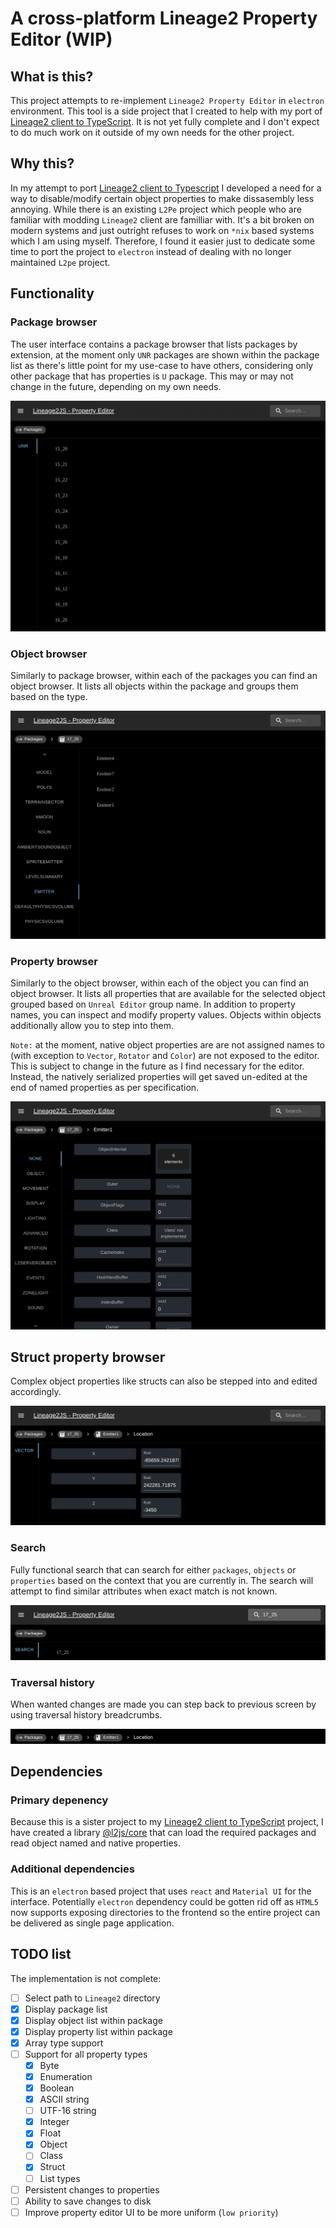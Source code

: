 # A cross-platform Lineage2 Property Editor (WIP)

## What is this?

This project attempts to re-implement `Lineage2 Property Editor` in `electron` environment. This tool is a side project that I created to help with my port of [Lineage2 client to TypeScript](https://github.com/realratchet/Lineage2JS). It is not yet fully complete and I don't expect to do much work on it outside of my own needs for the other project.

## Why this?

In my attempt to port [Lineage2 client to Typescript](https://github.com/realratchet/Lineage2JS) I developed a need for a way to disable/modify certain object properties to make dissasembly less annoying. While there is an existing `L2Pe` project which people who are familiar with modding `Lineage2` client are familliar with. It's a bit broken on modern systems and just outright refuses to work on `*nix` based systems which I am using myself. Therefore, I found it easier just to dedicate some time to port the project to `electron` instead of dealing with no longer maintained `L2pe` project.

## Functionality

### Package browser

The user interface contains a package browser that lists packages by extension, at the moment only `UNR` packages are shown within the package list as there's little point for my use-case to have others, considering only other package that has properties is `U` package. This may or may not change in the future, depending on my own needs.

![package_browser.png](./docs/images/package_browser.png "Package browser")

### Object browser

Similarly to package browser, within each of the packages you can find an object browser. It lists all objects within the package and groups them based on the type.

![object_browser.png](./docs/images/object_browser.png "Object browser")

### Property browser

Similarly to the object browser, within each of the object you can find an object browser. It lists all properties that are available for the selected object grouped based on `Unreal Editor` group name. In addition to property names, you can inspect and modify property values. Objects within objects additionally allow you to step into them. 

`Note:` at the moment, native object properties are are not assigned names to (with exception to `Vector`, `Rotator` and `Color`) are not exposed to the editor. This is subject to change in the future as I find necessary for the editor. Instead, the natively serialized properties will get saved un-edited at the end of named properties as per specification.

![property_browser.png](./docs/images/property_browser.png "Property browser")

## Struct property browser

Complex object properties like structs can also be stepped into and edited accordingly.

![struct_browser.png](./docs/images/struct_browser.png "Struct property browser")

### Search

Fully functional search that can search for either `packages`, `objects` or `properties` based on the context that you are currently in. The search will attempt to find similar attributes when exact match is not known.

![search.png](./docs/images/search.png "Search")

### Traversal history

When wanted changes are made you can step back to previous screen by using traversal history breadcrumbs.

![traversal_history.png](./docs/images/traversal_history.png "Traversal history")

## Dependencies

### Primary depenency

Because this is a sister project to my [Lineage2 client to TypeScript](https://github.com/realratchet/Lineage2JS) project, I have created a library [@l2js/core](https://github.com/realratchet/l2js-core) that can load the required packages and read object named and native properties.

### Additional dependencies
This is an `electron` based project that uses `react` and `Material UI` for the interface. Potentially `electron` dependency could be gotten rid off as `HTML5` now supports exposing directories to the frontend so the entire project can be delivered as single page application.

## TODO list

The implementation is not complete:

- [ ] Select path to `Lineage2` directory
- [x] Display package list
- [x] Display object list within package
- [x] Display property list within package
- [x] Array type support
- [ ] Support for all property types
    - [x] Byte
    - [x] Enumeration
    - [x] Boolean
    - [x] ASCII string
    - [ ] UTF-16 string
    - [x] Integer
    - [x] Float
    - [x] Object
    - [ ] Class
    - [x] Struct
    - [ ] List types
- [ ] Persistent changes to properties
- [ ] Ability to save changes to disk
- [ ] Improve property editor UI to be more uniform (`low priority`)